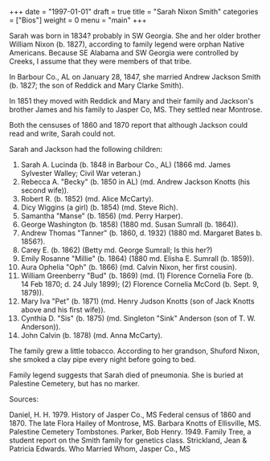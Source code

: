 +++
date = "1997-01-01"
draft = true
title = "Sarah Nixon Smith"
categories = ["Bios"]
weight = 0
menu =  "main"
+++

Sarah was born in 1834? probably in SW Georgia.  She and her older brother William Nixon (b. 1827), according to family legend were orphan Native Americans.  Because SE Alabama and SW Georgia were controlled by Creeks, I assume that they were members of that tribe.

In Barbour Co., AL on January 28, 1847, she married Andrew Jackson Smith (b. 1827; the son of Reddick and Mary Clarke Smith).

In 1851 they moved with Reddick and Mary and their family and Jackson's brother James and his family to Jasper Co, MS.  They settled near Montrose.

Both the censuses of 1860 and 1870 report that although Jackson could read and write, Sarah could not.

Sarah and Jackson had the following children:

1) Sarah A. Lucinda (b. 1848 in Barbour Co., AL) (1866 md. James Sylvester Walley; Civil War veteran.)
2) Rebecca A. "Becky" (b. 1850 in AL) (md. Andrew Jackson Knotts (his second wife)).
3) Robert R. (b. 1852) (md. Alice McCarty).
4) Dicy Wiggins (a girl) (b. 1854) (md. Steve Rich).
5) Samantha "Manse" (b. 1856) (md. Perry Harper).
6) George Washington (b. 1858) (1880 md. Susan Sumrall (b. 1864)).
7) Andrew Thomas "Tanner" (b. 1860, d. 1932) (1880 md. Margaret Bates b. 1856?).
8) Carey E. (b. 1862) (Betty md. George Sumrall; Is this her?)
9) Emily Rosanne "Millie" (b. 1864) (1880 md. Elisha E. Sumrall (b. 1859)).
10) Aura Ophelia "Oph" (b. 1866) (md. Calvin Nixon, her first cousin).
11) William Greenberry "Bud" (b. 1869) (md. (1) Florence Cornelia Fore (b. 14 Feb 1870; d. 24 July 1899); (2) Florence Cornelia McCord (b. Sept. 9, 1879)).
12) Mary Iva "Pet" (b. 1871) (md. Henry Judson Knotts (son of Jack Knotts above and his first wife)).
13) Cynthia D. "Sis" (b. 1875) (md. Singleton "Sink" Anderson (son of T. W. Anderson)).
14) John Calvin (b. 1878) (md. Anna McCarty).

The family grew a little tobacco.  According to her grandson, Shuford Nixon, she smoked a clay pipe every night before going to bed.

Family legend suggests that Sarah died of pneumonia.  She is buried at Palestine Cemetery, but has no marker.

Sources:

Daniel, H. H. 1979. History of Jasper Co., MS
Federal census of 1860 and 1870.
The late Flora Hailey of Montrose, MS.
Barbara Knotts of Ellisville, MS.
Palestine Cemetery Tombstones.
Parker, Bob Henry. 1949. Family Tree, a student report on the Smith family for genetics class.
Strickland, Jean & Patricia Edwards.  Who Married Whom, Jasper Co., MS
